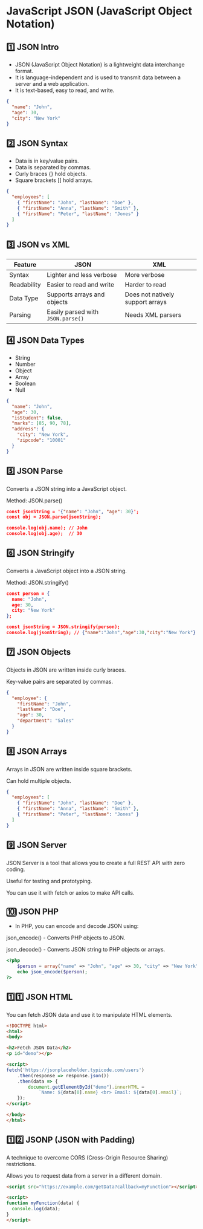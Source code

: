 # JavaScript JSON (JavaScript Object Notation)
## 1️⃣ JSON Intro
- JSON (JavaScript Object Notation) is a lightweight data interchange format.
- It is language-independent and is used to transmit data between a server and a web application.
- It is text-based, easy to read, and write.
```json
{
  "name": "John",
  "age": 30,
  "city": "New York"
}
```
## 2️⃣ JSON Syntax
- Data is in key/value pairs.
- Data is separated by commas.
- Curly braces {} hold objects.
- Square brackets [] hold arrays.
```json
{
  "employees": [
    { "firstName": "John", "lastName": "Doe" },
    { "firstName": "Anna", "lastName": "Smith" },
    { "firstName": "Peter", "lastName": "Jones" }
  ]
}
```
## 3️⃣ JSON vs XML

| **Feature** | **JSON**                          | **XML**                          |
| ----------- | --------------------------------- | -------------------------------- |
| Syntax      | Lighter and less verbose          | More verbose                     |
| Readability | Easier to read and write          | Harder to read                   |
| Data Type   | Supports arrays and objects       | Does not natively support arrays |
| Parsing     | Easily parsed with `JSON.parse()` | Needs XML parsers                |

## 4️⃣ JSON Data Types
- String
- Number
- Object
- Array
- Boolean
- Null
```json
{
  "name": "John",
  "age": 30,
  "isStudent": false,
  "marks": [85, 90, 78],
  "address": {
    "city": "New York",
    "zipcode": "10001"
  }
}
```
## 5️⃣ JSON Parse
Converts a JSON string into a JavaScript object.

Method: JSON.parse()
```json
const jsonString = '{"name": "John", "age": 30}';
const obj = JSON.parse(jsonString);

console.log(obj.name); // John
console.log(obj.age);  // 30
```
## 6️⃣ JSON Stringify
Converts a JavaScript object into a JSON string.

Method: JSON.stringify()
```json
const person = {
  name: "John",
  age: 30,
  city: "New York"
};

const jsonString = JSON.stringify(person);
console.log(jsonString); // {"name":"John","age":30,"city":"New York"}
```
## 7️⃣ JSON Objects
Objects in JSON are written inside curly braces.

Key-value pairs are separated by commas.
```json
{
  "employee": {
    "firstName": "John",
    "lastName": "Doe",
    "age": 30,
    "department": "Sales"
  }
}
```
## 8️⃣ JSON Arrays
Arrays in JSON are written inside square brackets.

Can hold multiple objects.
```json
{
  "employees": [
    { "firstName": "John", "lastName": "Doe" },
    { "firstName": "Anna", "lastName": "Smith" },
    { "firstName": "Peter", "lastName": "Jones" }
  ]
}
```
## 9️⃣ JSON Server
JSON Server is a tool that allows you to create a full REST API with zero coding.

Useful for testing and prototyping.

You can use it with fetch or axios to make API calls.

## 🔟 JSON PHP
- In PHP, you can encode and decode JSON using:

json_encode() - Converts PHP objects to JSON.

json_decode() - Converts JSON string to PHP objects or arrays.

```php
<?php
    $person = array("name" => "John", "age" => 30, "city" => "New York");
    echo json_encode($person);
?>
```
## 1️⃣1️⃣ JSON HTML
You can fetch JSON data and use it to manipulate HTML elements.

```html
<!DOCTYPE html>
<html>
<body>

<h2>Fetch JSON Data</h2>
<p id="demo"></p>

<script>
fetch('https://jsonplaceholder.typicode.com/users')
    .then(response => response.json())
    .then(data => {
        document.getElementById("demo").innerHTML = 
            `Name: ${data[0].name} <br> Email: ${data[0].email}`;
    });
</script>

</body>
</html>
```
## 1️⃣2️⃣ JSONP (JSON with Padding)
A technique to overcome CORS (Cross-Origin Resource Sharing) restrictions.

Allows you to request data from a server in a different domain.

```html
<script src="https://example.com/getData?callback=myFunction"></script>

<script>
function myFunction(data) {
  console.log(data);
}
</script>
```
